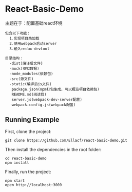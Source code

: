 # React-Basic-Demo
主题在于：配置基础react环境

```
包含以下功能：
  1.实现项目热加载
  2.使用webpack启动server
  3.融入redux-devtool
```

```
目录结构：
  -dist(编译后文件)
  -mock(模拟数据)
  -node_modules(依赖包)
  -src(源文件)
  -static(编译后js文件)
   package.json(npm打包生成，可以概览项目依赖包)
   README.md(阅读我)
   server.js(webpack-dev-server配置)
   webpack.config.js(webpack配置)
```

 ## Running Example

 First, clone the project:

 ```
 git clone https://github.com/Ellacf/react-basic-demo.git
 ```

 Then install the dependencies in the root folder:

 ```
 cd react-basic-demo
 npm install
 ```


 Finally, run the project:

 ```
 npm start
 open http://localhost:3000
 ```
